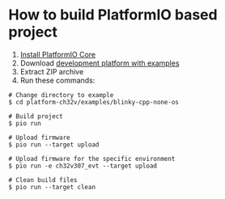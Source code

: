 How to build PlatformIO based project
=====================================

1. [Install PlatformIO Core](https://docs.platformio.org/page/core.html)
2. Download [development platform with examples](https://github.com/Community-PIO-CH32V/platform-ch32v/archive/develop.zip)
3. Extract ZIP archive
4. Run these commands:

```shell
# Change directory to example
$ cd platform-ch32v/examples/blinky-cpp-none-os

# Build project
$ pio run

# Upload firmware
$ pio run --target upload

# Upload firmware for the specific environment
$ pio run -e ch32v307_evt --target upload

# Clean build files
$ pio run --target clean
```
